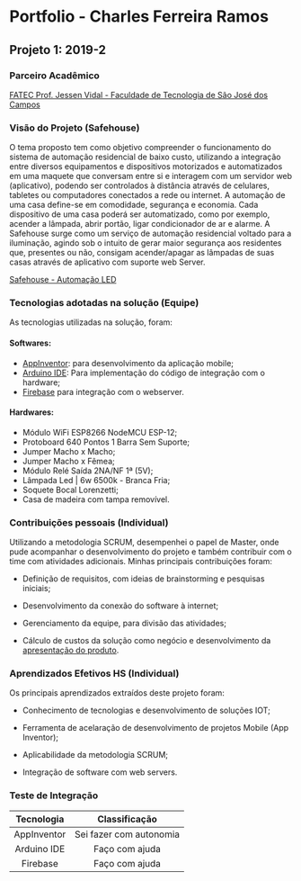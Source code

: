 # Portfolio - Charles Ferreira Ramos
## Projeto 1: 2019-2

### Parceiro Acadêmico
[FATEC Prof. Jessen Vidal - Faculdade de Tecnologia de São José dos Campos](http://fatecsjc-prd.azurewebsites.net/)

### Visão do Projeto (Safehouse)

O tema proposto tem como objetivo compreender o funcionamento do sistema de automação residencial de baixo custo, utilizando a integração entre diversos equipamentos e dispositivos motorizados e automatizados em uma maquete que conversam entre si e interagem com um servidor web (aplicativo), podendo ser controlados à distância através de celulares, tabletes ou computadores conectados a rede ou internet. A automação de uma casa define-se em comodidade, segurança e economia. Cada dispositivo de uma casa poderá ser automatizado, como por exemplo, acender a lâmpada, abrir portão, ligar condicionador de ar e alarme. A Safehouse surge como um serviço de automação residencial voltado para a iluminação, agindo sob o intuito de gerar maior segurança aos residentes que, presentes ou não, consigam acender/apagar as lâmpadas de suas casas através de aplicativo com suporte web Server.

[Safehouse - Automação LED](https://github.com/charles-ramos/Automa-o-de-LED-via-html)

### Tecnologias adotadas na solução (Equipe)

As tecnologias utilizadas na solução, foram:

#### Softwares:

- [AppInventor](https://appinventor.mit.edu/): para desenvolvimento da aplicação mobile;
- [Arduino IDE](https://www.arduino.cc/en/software): Para implementação do código de integração com o hardware;
- [Firebase](https://firebase.google.com/) para integração com o webserver.

#### Hardwares:

- Módulo WiFi ESP8266 NodeMCU ESP-12;
- Protoboard 640 Pontos 1 Barra Sem Suporte;
- Jumper Macho x Macho;
- Jumper Macho x Fêmea;
- Módulo Relé Saída 2NA/NF 1ª (5V);
- Lâmpada Led | 6w 6500k - Branca Fria;
- Soquete Bocal Lorenzetti;
- Casa de madeira com tampa removível.

### Contribuições pessoais (Individual)

Utilizando a metodologia SCRUM, desempenhei o papel de Master, onde pude acompanhar o desenvolvimento do projeto e também contribuir com o time com atividades adicionais. Minhas principais contribuições foram:

- Definição de requisitos, com ideias de brainstorming e pesquisas iniciais;
  
- Desenvolvimento da conexão do software à internet;
  
- Gerenciamento da equipe, para divisão das atividades;
  
- Cálculo de custos da solução como negócio e desenvolvimento da [apresentação do produto](https://github.com/charles-ramos/Automa-o-de-LED-via-html/blob/master/Apresentac%CC%A7a%CC%83o%20Projeto.pdf).

### Aprendizados Efetivos HS (Individual)

Os principais aprendizados extraídos deste projeto foram:

- Conhecimento de tecnologias e desenvolvimento de soluções IOT;
  
- Ferramenta de acelaração de desenvolvimento de projetos Mobile (App Inventor);
  
- Aplicabilidade da metodologia SCRUM;
  
- Integração de software com web servers.

### Teste de Integração

Tecnologia | Classificação
:---------: | :------:
AppInventor     | Sei fazer com autonomia
Arduino IDE    | Faço com ajuda
Firebase    | Faço com ajuda
